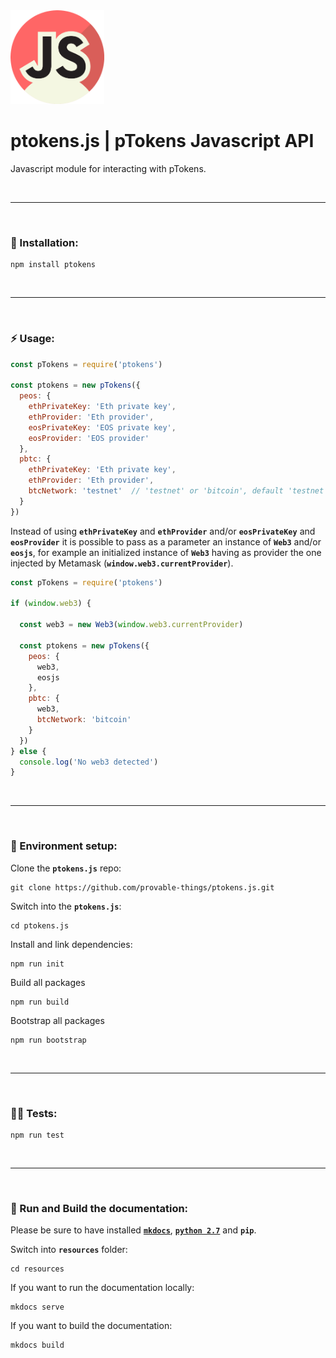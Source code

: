 <img src="./resources/docs/img/ptokens-js.png" width="150" height="150">

# ptokens.js | pTokens Javascript API

Javascript module for interacting with pTokens.

&nbsp;

***

&nbsp;

### :rocket: Installation:

```
npm install ptokens
```

&nbsp;

***

&nbsp;

### :zap: Usage: 

```js
const pTokens = require('ptokens')

const ptokens = new pTokens({
  peos: {
    ethPrivateKey: 'Eth private key',
    ethProvider: 'Eth provider',
    eosPrivateKey: 'EOS private key',
    eosProvider: 'EOS provider'
  },
  pbtc: {
    ethPrivateKey: 'Eth private key',
    ethProvider: 'Eth provider',
    btcNetwork: 'testnet'  // 'testnet' or 'bitcoin', default 'testnet'
  }
})
```
Instead of using __`ethPrivateKey`__ and __`ethProvider`__ and/or __`eosPrivateKey`__ and __`eosProvider`__ it is possible to pass as a parameter an instance of __`Web3`__ and/or __`eosjs`__, for example an initialized instance of __`Web3`__ having as provider the one injected by Metamask (__`window.web3.currentProvider`__).

```js
const pTokens = require('ptokens')

if (window.web3) {
  
  const web3 = new Web3(window.web3.currentProvider)

  const ptokens = new pTokens({
    peos: {
      web3,
      eosjs
    },
    pbtc: {
      web3,
      btcNetwork: 'bitcoin'
    }
  })
} else {
  console.log('No web3 detected')
}
```

&nbsp;

***

&nbsp;

### :house_with_garden: Environment setup:

Clone the __`ptokens.js`__ repo:

```
git clone https://github.com/provable-things/ptokens.js.git
```

Switch into the __`ptokens.js`__:

```
cd ptokens.js
```

Install and link dependencies:

```
npm run init
```

Build all packages

```
npm run build
```

Bootstrap all packages

```
npm run bootstrap
```

&nbsp;

***

&nbsp;

### :guardsman: Tests:

```
npm run test
```

&nbsp;

***

&nbsp;

### :page_with_curl: Run and Build the documentation:

Please be sure to have installed [__`mkdocs`__](https://www.mkdocs.org/), [__`python 2.7`__](https://www.python.org/) and __`pip`__.

Switch into __`resources`__ folder:

```
cd resources
```

If you want to run the documentation locally:

```
mkdocs serve
```

If you want to build the documentation:

```
mkdocs build
```